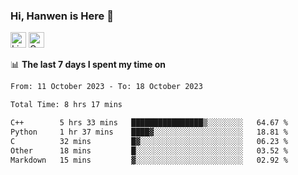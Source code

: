 ### Hi, Hanwen is Here 👋
<p>
	<a href="https://www.linkedin.com/in/liu-hanwen/"><img src="https://img.shields.io/badge/@hanwen-0A66C2?style=flat&logo=LinkedIn&logoColor=white" alt="Linkedin"  height="25px"/></a> 
	<a href="https://scholar.google.com/citations?user=HDF0su0AAAAJ"><img src="https://img.shields.io/badge/scholar-4385FE.svg?&style=plastic&logo=google-scholar&logoColor=white" alt="Google Scholar" height="25px"> </a>
</p>

📊 **The last 7 days I spent my time on** 
<!--START_SECTION:waka-->

```txt
From: 11 October 2023 - To: 18 October 2023

Total Time: 8 hrs 17 mins

C++        5 hrs 33 mins   ████████████████▒░░░░░░░░   64.67 %
Python     1 hr 37 mins    ████▓░░░░░░░░░░░░░░░░░░░░   18.81 %
C          32 mins         █▓░░░░░░░░░░░░░░░░░░░░░░░   06.23 %
Other      18 mins         █░░░░░░░░░░░░░░░░░░░░░░░░   03.52 %
Markdown   15 mins         ▓░░░░░░░░░░░░░░░░░░░░░░░░   02.92 %
```

<!--END_SECTION:waka-->


<!--
**david990917/david990917** is a ✨ _special_ ✨ repository because its `README.md` (this file) appears on your GitHub profile.

Here are some ideas to get you started:

- 🔭 I’m currently working on ...
- 🌱 I’m currently learning ...
- 👯 I’m looking to collaborate on ...
- 🤔 I’m looking for help with ...
- 💬 Ask me about ...
- 📫 How to reach me: ...
- 😄 Pronouns: ...
- ⚡ Fun fact: ...
-->
